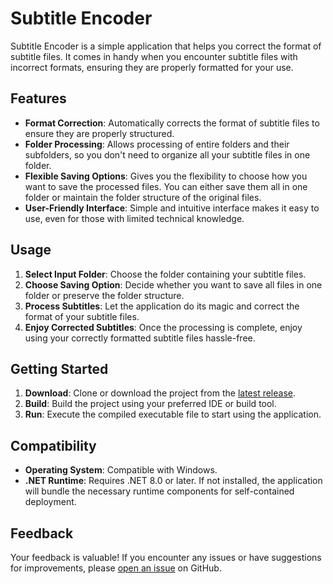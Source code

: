 # Subtitle Encoder

Subtitle Encoder is a simple application that helps you correct the format of subtitle files. It comes in handy when you encounter subtitle files with incorrect formats, ensuring they are properly formatted for your use.

## Features

- **Format Correction**: Automatically corrects the format of subtitle files to ensure they are properly structured.
- **Folder Processing**: Allows processing of entire folders and their subfolders, so you don't need to organize all your subtitle files in one folder.
- **Flexible Saving Options**: Gives you the flexibility to choose how you want to save the processed files. You can either save them all in one folder or maintain the folder structure of the original files.
- **User-Friendly Interface**: Simple and intuitive interface makes it easy to use, even for those with limited technical knowledge.

## Usage

1. **Select Input Folder**: Choose the folder containing your subtitle files.
2. **Choose Saving Option**: Decide whether you want to save all files in one folder or preserve the folder structure.
3. **Process Subtitles**: Let the application do its magic and correct the format of your subtitle files.
4. **Enjoy Corrected Subtitles**: Once the processing is complete, enjoy using your correctly formatted subtitle files hassle-free.

## Getting Started

1. **Download**: Clone or download the project from the [latest release](https://github.com/ZamaniShahin/SubtitleEncoder/releases/tag/v1.0.0).
2. **Build**: Build the project using your preferred IDE or build tool.
3. **Run**: Execute the compiled executable file to start using the application.

## Compatibility

- **Operating System**: Compatible with Windows.
- **.NET Runtime**: Requires .NET 8.0 or later. If not installed, the application will bundle the necessary runtime components for self-contained deployment.

## Feedback

Your feedback is valuable! If you encounter any issues or have suggestions for improvements, please [open an issue](https://github.com/your-username/subtitle-encoder/issues) on GitHub.
